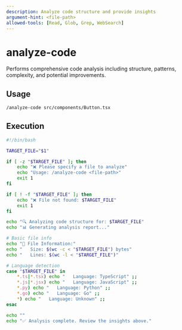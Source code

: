 ```yaml
---
description: Analyze code structure and provide insights
argument-hint: <file-path>
allowed-tools: [Read, Glob, Grep, WebSearch]
---
```


# analyze-code

Performs comprehensive code analysis including structure, patterns, complexity, and potential improvements.

## Usage

```bash
/analyze-code src/components/Button.tsx
```

## Execution

```bash
#!/bin/bash

TARGET_FILE="$1"

if [ -z "$TARGET_FILE" ]; then
    echo "❌ Please specify a file to analyze"
    echo "Usage: /analyze-code <file-path>"
    exit 1
fi

if [ ! -f "$TARGET_FILE" ]; then
    echo "❌ File not found: $TARGET_FILE"
    exit 1
fi

echo "🔍 Analyzing code structure for: $TARGET_FILE"
echo "📊 Generating analysis report..."

# Basic file info
echo "📄 File Information:"
echo "   Size: $(wc -c < "$TARGET_FILE") bytes"
echo "   Lines: $(wc -l < "$TARGET_FILE")"

# Language detection
case "$TARGET_FILE" in
    *.ts|*.tsx) echo "   Language: TypeScript" ;;
    *.js|*.jsx) echo "   Language: JavaScript" ;;
    *.py) echo "   Language: Python" ;;
    *.go) echo "   Language: Go" ;;
    *) echo "   Language: Unknown" ;;
esac

echo ""
echo "✅ Analysis complete. Review the insights above."
```